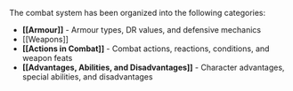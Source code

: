 The combat system has been organized into the following categories:

- **[[Armour]]** - Armour types, DR values, and defensive mechanics
- [[Weapons]]
- **[[Actions in Combat]]** - Combat actions, reactions, conditions, and weapon feats
- **[[Advantages, Abilities, and Disadvantages]]** - Character advantages, special abilities, and disadvantages
